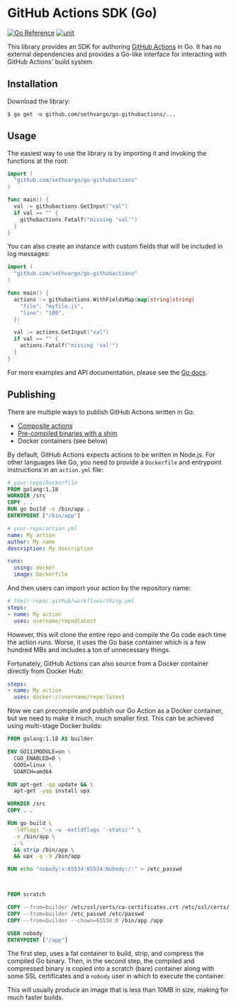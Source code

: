 # GitHub Actions SDK (Go)

[![Go Reference](https://pkg.go.dev/badge/github.com/sethvargo/go-githubactions.svg)](https://pkg.go.dev/github.com/sethvargo/go-githubactions)
[![unit](https://github.com/sethvargo/go-githubactions/actions/workflows/unit.yml/badge.svg)](https://github.com/sethvargo/go-githubactions/actions/workflows/unit.yml)

This library provides an SDK for authoring [GitHub Actions][gh-actions] in Go. It has no external dependencies and provides a Go-like interface for interacting with GitHub Actions' build system.


## Installation

Download the library:

```text
$ go get -u github.com/sethvargo/go-githubactions/...
```


## Usage

The easiest way to use the library is by importing it and invoking the functions
at the root:

```go
import (
  "github.com/sethvargo/go-githubactions"
)

func main() {
  val := githubactions.GetInput("val")
  if val == "" {
    githubactions.Fatalf("missing 'val'")
  }
}
```

You can also create an instance with custom fields that will be included in log messages:

```go
import (
  "github.com/sethvargo/go-githubactions"
)

func main() {
  actions := githubactions.WithFieldsMap(map[string]string{
    "file": "myfile.js",
    "line": "100",
  })

  val := actions.GetInput("val")
  if val == "" {
    actions.Fatalf("missing 'val'")
  }
}
```

For more examples and API documentation, please see the [Go docs][godoc].


## Publishing

There are multiple ways to publish GitHub Actions written in Go:

-   [Composite actions](https://github.com/FerretDB/github-actions/blob/2ae30fd2cdb635d8aefdaf9f770257e156c9f77b/extract-docker-tag/action.yml)
-   [Pre-compiled binaries with a shim](https://full-stack.blend.com/how-we-write-github-actions-in-go.html)
-   Docker containers (see below)

By default, GitHub Actions expects actions to be written in Node.js. For other languages like Go, you need to provide a `Dockerfile` and entrypoint instructions in an `action.yml` file:

```dockerfile
# your-repo/Dockerfile
FROM golang:1.18
WORKDIR /src
COPY . .
RUN go build -o /bin/app .
ENTRYPOINT ["/bin/app"]
```

```yaml
# your-repo/action.yml
name: My action
author: My name
description: My description

runs:
  using: docker
  image: Dockerfile
```

And then users can import your action by the repository name:

```yaml
# their-repo/.github/workflows/thing.yml
steps:
- name: My action
  uses: username/repo@latest
```

However, this will clone the entire repo and compile the Go code each time the action runs. Worse, it uses the Go base container which is a few hundred MBs and includes a ton of unnecessary things.

Fortunately, GitHub Actions can also source from a Docker container directly from Docker Hub:

```yaml
steps:
- name: My action
  uses: docker://username/repo:latest
```

Now we can precompile and publish our Go Action as a Docker container, but we need to make it much, much smaller first. This can be achieved using multi-stage Docker builds:

```dockerfile
FROM golang:1.18 AS builder

ENV GO111MODULE=on \
  CGO_ENABLED=0 \
  GOOS=linux \
  GOARCH=amd64

RUN apt-get -qq update && \
  apt-get -yqq install upx

WORKDIR /src
COPY . .

RUN go build \
  -ldflags "-s -w -extldflags '-static'" \
  -o /bin/app \
  . \
  && strip /bin/app \
  && upx -q -9 /bin/app

RUN echo "nobody:x:65534:65534:Nobody:/:" > /etc_passwd



FROM scratch

COPY --from=builder /etc/ssl/certs/ca-certificates.crt /etc/ssl/certs/
COPY --from=builder /etc_passwd /etc/passwd
COPY --from=builder --chown=65534:0 /bin/app /app

USER nobody
ENTRYPOINT ["/app"]
```

The first step, uses a fat container to build, strip, and compress the compiled Go binary. Then, in the second step, the compiled and compressed binary is copied into a scratch (bare) container along with some SSL certificates and a `nobody` user in which to execute the container.

This will usually produce an image that is less than 10MB in size, making for
much faster builds.


[gh-actions]: https://github.com/features/actions
[godoc]: https://godoc.org/github.com/sethvargo/go-githubactions
